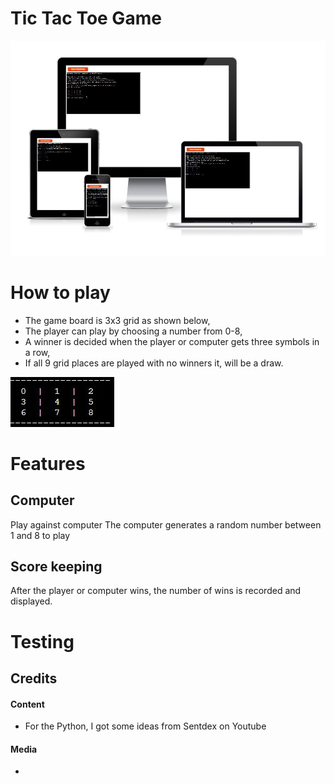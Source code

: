 # Tic Tac Toe Game

![Main](images/res.JPG)




# How to play


* The game board is 3x3 grid as shown below,
* The player can play by choosing a number from 0-8,
* A winner is decided when the player or computer gets
three symbols in a row,
* If all 9 grid places are played with no winners it,
will be a draw.

![game](images/game-board.JPG)


# Features 

## Computer
Play against computer 
The computer generates a random number between 1 and 8 to play

## Score keeping
After the player or computer wins, the number of wins is recorded and displayed.



# Testing












## Credits

#### Content
- For the Python, I got some ideas from Sentdex on Youtube

#### Media
- 
